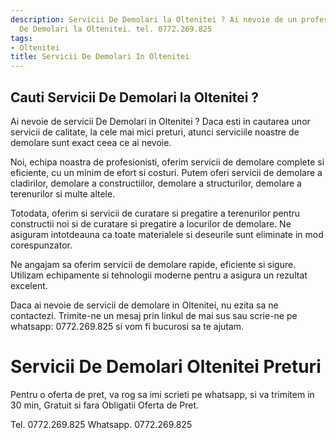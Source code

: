 ```yaml
---
description: Servicii De Demolari la Oltenitei ? Ai nevoie de un profesionist in Servicii
  De Demolari la Oltenitei. tel. 0772.269.825
tags:
- Oltenitei
title: Servicii De Demolari In Oltenitei
---
```



## Cauti Servicii De Demolari la Oltenitei ?

Ai nevoie de servicii De Demolari in Oltenitei ? Daca esti in cautarea unor servicii de calitate, la cele mai mici preturi, atunci serviciile noastre de demolare sunt exact ceea ce ai nevoie. 

Noi, echipa noastra de profesionisti, oferim servicii de demolare complete si eficiente, cu un minim de efort si costuri. Putem oferi servicii de demolare a cladirilor, demolare a constructiilor, demolare a structurilor, demolare a terenurilor si multe altele. 

Totodata, oferim si servicii de curatare si pregatire a terenurilor pentru constructii noi si de curatare si pregatire a locurilor de demolare. Ne asiguram intotdeauna ca toate materialele si deseurile sunt eliminate in mod corespunzator. 

Ne angajam sa oferim servicii de demolare rapide, eficiente si sigure. Utilizam echipamente si tehnologii moderne pentru a asigura un rezultat excelent. 

Daca ai nevoie de servicii de demolare in Oltenitei, nu ezita sa ne contactezi. Trimite-ne un mesaj prin linkul de mai sus sau scrie-ne pe whatsapp: 0772.269.825 si vom fi bucurosi sa te ajutam.

# Servicii De Demolari Oltenitei Preturi
Pentru o oferta de pret, va rog sa imi scrieti pe whatsapp, si va trimitem in 30 min, Gratuit si fara Obligatii Oferta de Pret.

Tel. 0772.269.825
Whatsapp. 0772.269.825